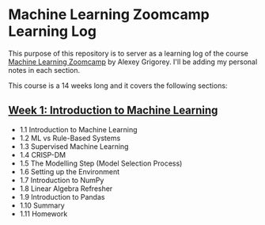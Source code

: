 # Machine Learning Zoomcamp Learning Log

This purpose of this repository is to server as a learning log of the course [Machine Learning Zoomcamp](https://www.youtube.com/playlist?list=PL3MmuxUbc_hIhxl5Ji8t4O6lPAOpHaCLR) by Alexey Grigorey. I'll be adding my personal notes in each section.

This course is a 14 weeks long and it covers the following sections:

## [Week 1: Introduction to Machine Learning](week-1-introduction-to-machine-learning)

- 1.1 Introduction to Machine Learning
- 1.2 ML vs Rule-Based Systems
- 1.3 Supervised Machine Learning
- 1.4 CRISP-DM
- 1.5 The Modelling Step (Model Selection Process)
- 1.6 Setting up the Environment
- 1.7 Introduction to NumPy
- 1.8 Linear Algebra Refresher
- 1.9 Introduction to Pandas
- 1.10 Summary
- 1.11 Homework